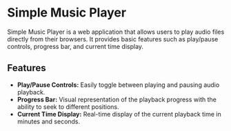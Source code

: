 # Simple Music Player

Simple Music Player is a web application that allows users to play audio files directly from their browsers. It provides basic features such as play/pause controls, progress bar, and current time display.

## Features

- **Play/Pause Controls:** Easily toggle between playing and pausing audio playback.
- **Progress Bar:** Visual representation of the playback progress with the ability to seek to different positions.
- **Current Time Display:** Real-time display of the current playback time in minutes and seconds.
